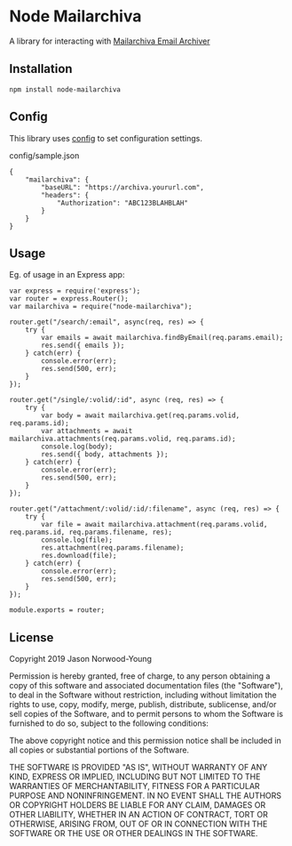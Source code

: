 # Node Mailarchiva

A library for interacting with [Mailarchiva Email Archiver](https://www.mailarchiva.com/)

## Installation

`npm install node-mailarchiva`

## Config

This library uses [config](https://www.npmjs.com/package/config) to set configuration settings.

config/sample.json

```
{
    "mailarchiva": {
        "baseURL": "https://archiva.yoururl.com",
        "headers": {
            "Authorization": "ABC123BLAHBLAH"
        }
    }
}
```

## Usage

Eg. of usage in an Express app:

```
var express = require('express');
var router = express.Router();
var mailarchiva = require("node-mailarchiva");

router.get("/search/:email", async(req, res) => {
    try {
        var emails = await mailarchiva.findByEmail(req.params.email);
        res.send({ emails });
    } catch(err) {
        console.error(err);
        res.send(500, err);
    }
});

router.get("/single/:volid/:id", async (req, res) => {
    try {
        var body = await mailarchiva.get(req.params.volid, req.params.id);
        var attachments = await mailarchiva.attachments(req.params.volid, req.params.id);
        console.log(body);
        res.send({ body, attachments });
    } catch(err) {
        console.error(err);
        res.send(500, err);
    }
});

router.get("/attachment/:volid/:id/:filename", async (req, res) => {
    try {
        var file = await mailarchiva.attachment(req.params.volid, req.params.id, req.params.filename, res);
        console.log(file);
        res.attachment(req.params.filename);
        res.download(file);
    } catch(err) {
        console.error(err);
        res.send(500, err);
    }
});

module.exports = router;
```

## License

Copyright 2019 Jason Norwood-Young

Permission is hereby granted, free of charge, to any person obtaining a copy of this software and associated documentation files (the "Software"), to deal in the Software without restriction, including without limitation the rights to use, copy, modify, merge, publish, distribute, sublicense, and/or sell copies of the Software, and to permit persons to whom the Software is furnished to do so, subject to the following conditions:

The above copyright notice and this permission notice shall be included in all copies or substantial portions of the Software.

THE SOFTWARE IS PROVIDED "AS IS", WITHOUT WARRANTY OF ANY KIND, EXPRESS OR IMPLIED, INCLUDING BUT NOT LIMITED TO THE WARRANTIES OF MERCHANTABILITY, FITNESS FOR A PARTICULAR PURPOSE AND NONINFRINGEMENT. IN NO EVENT SHALL THE AUTHORS OR COPYRIGHT HOLDERS BE LIABLE FOR ANY CLAIM, DAMAGES OR OTHER LIABILITY, WHETHER IN AN ACTION OF CONTRACT, TORT OR OTHERWISE, ARISING FROM, OUT OF OR IN CONNECTION WITH THE SOFTWARE OR THE USE OR OTHER DEALINGS IN THE SOFTWARE.